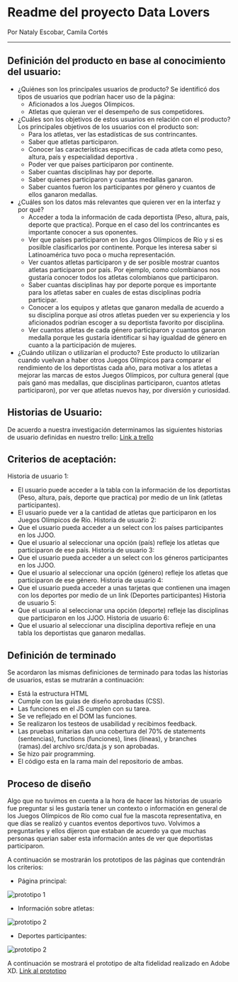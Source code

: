 # Readme del proyecto Data Lovers
Por Nataly Escobar, Camila Cortés
___
## Definición del producto en base al conocimiento del usuario:
- ¿Quiénes son los principales usuarios de producto?
Se identificó dos tipos de usuarios que podrían hacer uso de la página:
    * Aficionados a los Juegos Olimpicos.
    * Atletas que quieran ver el desempeño de sus competidores.
- ¿Cuáles son los objetivos de estos usuarios en relación con el producto?
Los principales objetivos de los usuarios con el producto son:
    * Para los atletas, ver las estadísticas de sus contrincantes.
    * Saber que atletas participaron.
    * Conocer las características especificas de cada atleta como peso, altura, país y especialidad deportiva .
    * Poder ver que países participaron por continente.
    * Saber cuantas disciplinas hay por deporte.
    * Saber quienes participaron y cuantas medallas ganaron.
    * Saber cuantos fueron los participantes por género y cuantos de ellos ganaron medallas. 
- ¿Cuáles son los datos más relevantes que quieren ver en la interfaz y por qué?
    * Acceder a toda la información de cada deportista (Peso, altura, país, deporte que practica). Porque en el caso del los contrincantes es importante conocer a sus oponentes.
    * Ver que países participaron en los Juegos Olímpicos de Río y si es posilble clasificarlos por continente. Porque les interesa saber si Latinoamérica tuvo poca o mucha representación. 
    * Ver cuantos atletas participaron y de ser posible mostrar cuantos atletas participaron por país. Por ejemplo, como colombianos nos gustaría conocer todos los atletas colombianos que participaron. 
    * Saber cuantas disciplinas hay por deporte porque es importante para los atletas saber en cuales de estas disciplinas podría participar. 
    * Conocer a los equipos y atletas que ganaron medalla de acuerdo a su disciplina porque así otros atletas pueden ver su experiencia y los aficionados podrían escoger a su deportista favorito por disciplina. 
    * Ver cuantos atletas de cada género participaron y cuantos ganaron medalla porque les gustaría identificar si hay igualdad de género en cuanto a la participación de mujeres. 
- ¿Cuándo utilizan o utilizarían el producto?
  Este producto lo utilizarían cuando vuelvan a haber otros Juegos Olímpicos para comparar el rendimiento de los deportistas cada año, para motivar a los atletas a mejorar las marcas de estos Juegos Olímpicos, por cultura general (que país ganó mas medallas, que disciplinas participaron, cuantos atletas participaron), por ver que atletas nuevos hay, por diversión y curiosidad. 
## Historias de Usuario:
  
  De acuerdo a nuestra investigación determinamos las siguientes historias de usuario definidas en nuestro trello:
  [Link a trello ](https://trello.com/b/ZULAlmGg/proyecto-data-lovers-nataly-escobar-camila-cort%C3%A9s)

## Criterios de aceptación:
Historia de usuario 1:
* El usuario puede acceder a la tabla con la información de los deportistas (Peso, altura, país, deporte que practica) por medio de un link (atletas participantes).
* El usuario puede ver a la cantidad de atletas que participaron en los Juegos Olímpicos de Río.
Historia de usuario 2:
* Que el usuario pueda acceder a un select con los países participantes en los JJOO.
* Que el usuario al seleccionar una opción (país) refleje los atletas que participaron de ese país.
Historia de usuario 3:
* Que el usuario pueda acceder a un select con los géneros participantes en los JJOO.
* Que el usuario al seleccionar una opción (género) refleje los atletas que participaron de ese género.
Historia de usuario 4:
* Que el usuario pueda acceder a unas tarjetas que contienen una imagen con los deportes por medio de un link (Deportes participantes)
Historia de usuario 5:
* Que el usuario al seleccionar una opción (deporte)  refleje las disciplinas que participaron en los JJOO. 
Historia de usuario 6:
* Que el usuario al seleccionar una disciplina deportiva refleje en una tabla los deportistas que ganaron medallas. 


## Definición de terminado

Se acordaron las mismas definiciones de terminado para todas las historias de usuarios, estas se mutrarán a continuación:
* Está la estructura HTML
* Cumple con las guías de diseño aprobadas (CSS).
* Las funciones en el JS cumplen con su tarea.
* Se ve reflejado en el DOM las funciones.
* Se realizaron los testeos de usabilidad y recibimos feedback.
* Las pruebas unitarias dan una cobertura del 70% de statements (sentencias), functions (funciones), lines (líneas), y branches (ramas).del archivo src/data.js y son aprobadas.
* Se hizo pair programming.
* El código esta en la rama main del repositorio de ambas.

## Proceso de diseño

Algo que no tuvimos en cuenta a la hora de hacer las historias de usuario fue preguntar si les gustaría tener un contexto o información en general de los Juegos Olímpicos de Río como cual fue la mascota representativa, en que días se realizó y cuantos eventos deportivos tuvo. Volvimos a preguntarles y ellos dijeron que estaban de acuerdo ya que muchas personas querian saber esta información antes de ver que deportistas participaron. 

A continuación se mostrarán los prototipos de las páginas que contendrán los criterios:

 * Página principal:

  ![prototipo 1](PROTOTIPO1.png)

 * Información sobre atletas: 
 
  ![prototipo 2](PROTOTIPO1-2.png)  
 
 * Deportes participantes:
  
  ![prototipo 2](PROTOTIPO1-4.png) 

A continuación se mostrará el prototipo de alta fidelidad realizado en Adobe XD.
[Link al prototipo](https://xd.adobe.com/view/3386d29a-8aa3-470b-a1f6-ca8900976f9d-66d5/)

